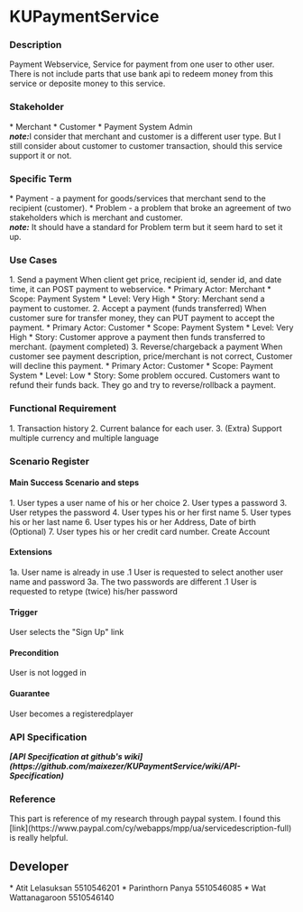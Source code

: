 <h1>KUPaymentService</h1>

<h3>Description</h3>
Payment Webservice, Service for payment from one user to other user. <br>
There is not include parts that use bank api to redeem money from this service or deposite money to this service.

<h3>Stakeholder</h3>
* Merchant
* Customer
* Payment System Admin
<br><b><i>note:</i></b>I consider that merchant and customer is a different user type. But I still consider about customer to customer transaction, should this service support it or not.

<h3>Specific Term</h3>
* Payment - a payment for goods/services that merchant send to the recipient (customer).
* Problem - a problem that broke an agreement of two stakeholders which is merchant and customer.
<br><b><i>note:</i></b> It should have a standard for Problem term but it seem hard to set it up.

<h3>Use Cases</h3>
1. Send a payment
When client get price, recipient id, sender id, and date time, it can POST payment to webservice.
  * Primary Actor: Merchant
  * Scope: Payment System
  * Level: Very High
  * Story: Merchant send a payment to customer.
2. Accept a payment (funds transferred)
When customer sure for transfer money, they can PUT payment to accept the payment.
  * Primary Actor: Customer
  * Scope: Payment System
  * Level: Very High
  * Story: Customer approve a payment then funds transferred to merchant. (payment completed)
3. Reverse/chargeback a payment
When customer see payment description, price/merchant is not correct, Customer will decline this payment.
  * Primary Actor: Customer
  * Scope: Payment System
  * Level: Low
  * Story: Some problem occured. Customers want to refund their funds back. They go and try to reverse/rollback a payment.



<h3>Functional Requirement</h3>
1. Transaction history
2. Current balance for each user.
3. (Extra) Support multiple currency and multiple language

<h3>Scenario Register</h3>
<h4>Main Success Scenario and steps</h4>
1. User types a user name of his or her choice
2. User types a password
3. User retypes the password
4. User types his or her first name
5. User types his or her last name
6. User types his or her Address, Date of birth (Optional)
7. User types his or her credit card number.
Create Account

<h4>Extensions</h4>
1a. User name is already in use
    .1 User is requested to select another user name and password
3a. The two passwords are different
    .1 User is requested to retype (twice) his/her password

<h4>Trigger</h4>
  User selects the "Sign Up" link 

<h4>Precondition</h4>
  User is not logged in

<h4>Guarantee</h4>
  User becomes a registeredplayer

<h3>API Specification</h3>
<b><i>[API Specification at github's wiki](https://github.com/maixezer/KUPaymentService/wiki/API-Specification) </i></b> <br>

<h3>Reference</h3>
This part is reference of my research through paypal system.
I found this [link](https://www.paypal.com/cy/webapps/mpp/ua/servicedescription-full) is really helpful.

<h2>Developer</h2>
* Atit Lelasuksan 5510546201
* Parinthorn Panya 5510546085
* Wat Wattanagaroon 5510546140
